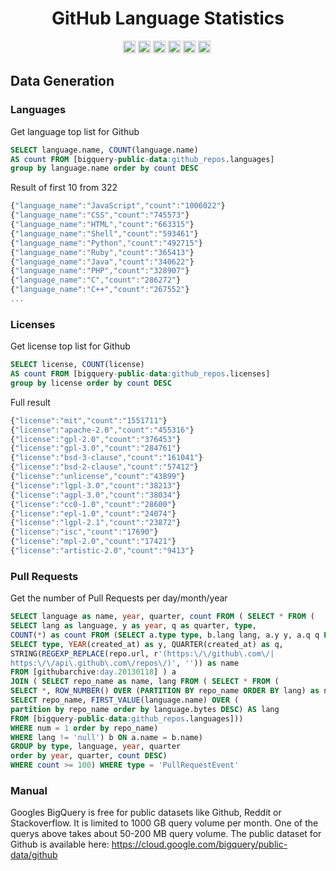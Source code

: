 <p align="center">
    <h1 align="center">GitHub Language Statistics<br></h1>
</p>

<p align=center>
<a href="https://www.gnu.org/licenses/agpl-3.0.en.html"><img height="20" src="https://img.shields.io/badge/license-AGPL--3.0-brightgreen.svg" alt="License (AGPL-3.0)"></a>
<a href="https://travis-ci.org/madnight/githut"><img height="20" src="https://travis-ci.org/madnight/githut.svg?branch=master" alt="Build Status"></a>
<a href="https://codeclimate.com/github/madnight/githut"><img height="20" src="https://codeclimate.com/github/madnight/githut/badges/gpa.svg" alt="Code Climate"></a>
<a href="https://codeclimate.com/github/madnight/githut"><img height="20" src="https://codeclimate.com/github/madnight/githut/badges/issue_count.svg" alt="Issue Count"></a>
<a href="https://david-dm.org/madnight/githut"><img height="20" src="https://img.shields.io/david/madnight/githut?cacheSeconds=3600" alt="dependencies Status" /></a>
<a href="https://snyk.io/test/github/madnight/githut"><img height="20" src="https://images.weserv.nl/?url=https://img.shields.io/snyk/vulnerabilities/github/madnight/githut?cacheSeconds=3600&l=0&output=png&w=1000" alt="Known Vulnerabilities"></a>
<img src="https://i.imgur.com/WK7zKol.png" alt=""></p>

## Data Generation
### Languages
Get language top list for Github
```SQL
SELECT language.name, COUNT(language.name)
AS count FROM [bigquery-public-data:github_repos.languages]
group by language.name order by count DESC
```

Result of first 10 from 322
```JavaScript
{"language_name":"JavaScript","count":"1006022"}
{"language_name":"CSS","count":"745573"}
{"language_name":"HTML","count":"663315"}
{"language_name":"Shell","count":"593461"}
{"language_name":"Python","count":"492715"}
{"language_name":"Ruby","count":"365413"}
{"language_name":"Java","count":"340622"}
{"language_name":"PHP","count":"328907"}
{"language_name":"C","count":"286272"}
{"language_name":"C++","count":"267552"}
...
```
### Licenses
Get license top list for Github
```SQL
SELECT license, COUNT(license)
AS count FROM [bigquery-public-data:github_repos.licenses]
group by license order by count DESC
```

Full result
```JavaScript
{"license":"mit","count":"1551711"}
{"license":"apache-2.0","count":"455316"}
{"license":"gpl-2.0","count":"376453"}
{"license":"gpl-3.0","count":"284761"}
{"license":"bsd-3-clause","count":"161041"}
{"license":"bsd-2-clause","count":"57412"}
{"license":"unlicense","count":"43899"}
{"license":"lgpl-3.0","count":"38213"}
{"license":"agpl-3.0","count":"38034"}
{"license":"cc0-1.0","count":"28600"}
{"license":"epl-1.0","count":"24074"}
{"license":"lgpl-2.1","count":"23872"}
{"license":"isc","count":"17690"}
{"license":"mpl-2.0","count":"17421"}
{"license":"artistic-2.0","count":"9413"}
```

### Pull Requests
Get the number of Pull Requests per day/month/year
```SQL
SELECT language as name, year, quarter, count FROM ( SELECT * FROM (
SELECT lang as language, y as year, q as quarter, type,
COUNT(*) as count FROM (SELECT a.type type, b.lang lang, a.y y, a.q q FROM (
SELECT type, YEAR(created_at) as y, QUARTER(created_at) as q,
STRING(REGEXP_REPLACE(repo.url, r'(https:\/\/github\.com\/|
https:\/\/api\.github\.com\/repos\/)', '')) as name
FROM [githubarchive:day.20130118] ) a
JOIN ( SELECT repo_name as name, lang FROM ( SELECT * FROM (
SELECT *, ROW_NUMBER() OVER (PARTITION BY repo_name ORDER BY lang) as num FROM (
SELECT repo_name, FIRST_VALUE(language.name) OVER (
partition by repo_name order by language.bytes DESC) AS lang
FROM [bigquery-public-data:github_repos.languages]))
WHERE num = 1 order by repo_name)
WHERE lang != 'null') b ON a.name = b.name)
GROUP by type, language, year, quarter
order by year, quarter, count DESC)
WHERE count >= 100) WHERE type = 'PullRequestEvent'
```

### Manual  
Googles BigQuery is free for public datasets like Github, Reddit or Stackoverflow. It is limited to 1000 GB query volume per month. One of the querys above takes about 50-200 MB query volume. The public dataset for Github is available here: https://cloud.google.com/bigquery/public-data/github
